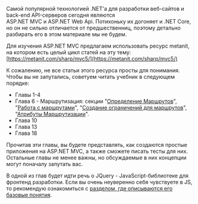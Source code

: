 Самой популярной технологией .NET'а для разработки веб-сайтов и back-end API-серверов сегодня являются  
ASP.NET MVC и ASP.NET Web Api. Потихоньку их догоняет и .NET Core, но он не сильно отличается от предшественниц, поэтому детально разбирать его в этом материале мы не будем.

Для изучения ASP.NET MVC предлагаем использовать ресурс metanit, на котором есть целый цикл статей на эту тему:  
[https://metanit.com/sharp/mvc5/](https://metanit.com/sharp/mvc5/)

К сожалению, не все статьи этого ресурса просты для понимания. Чтобы вы не запутались, советуем читать учебник в следующем порядке:

* Главы 1-4
* Глава 6 - Маршрутизация: секции "[Определение Маршрутов](https://metanit.com/sharp/mvc5/6.1.php)", "[Работа с маршрутами](https://metanit.com/sharp/mvc5/6.2.php)", "[Создание ограничений для маршрутов](https://metanit.com/sharp/mvc5/6.3.php)", "[Атрибуты Маршрутизации](https://metanit.com/sharp/mvc5/6.7.php)".
* Глава 10
* Глава 13
* Глава 18

Прочитав эти главы, вы будете представлять, как создаются простые приложения на ASP.NET MVC, а также сможете писать тесты для них. Остальные главы не менее важны, но обсуждаемые в них концепции могут поначалу запутать вас.

В одной из глав будет идти речь о JQuery - JavaScript-библиотеке для фронтенд разработки. Если вы очень неуверенно себя чувствуете в JS, то рекомендую ознакомиться с [разделом, где описываются его базовые понятия](/net/javascript.md).

